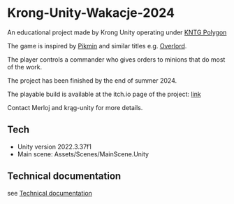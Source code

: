 # Krong-Unity-Wakacje-2024

An educational project made by Krong Unity operating under [KNTG Polygon](https://kntgpolygon.pl/)

The game is inspired by [Pikmin](https://en.wikipedia.org/wiki/Pikmin) and similar titles e.g. [Overlord](https://en.wikipedia.org/wiki/Overlord_(video_game_series)).

The player controls a commander who gives orders to minions that do most of the work.

The project has been finished by the end of summer 2024.

The playable build is available at the itch.io page of the project: [link](https://merloj.itch.io/necropolygon)

Contact Merloj and krąg-unity for more details.

## Tech

- Unity version 2022.3.37f1
- Main scene: Assets/Scenes/MainScene.Unity

## Technical documentation

see [Technical documentation](./Doc/technical.md)
